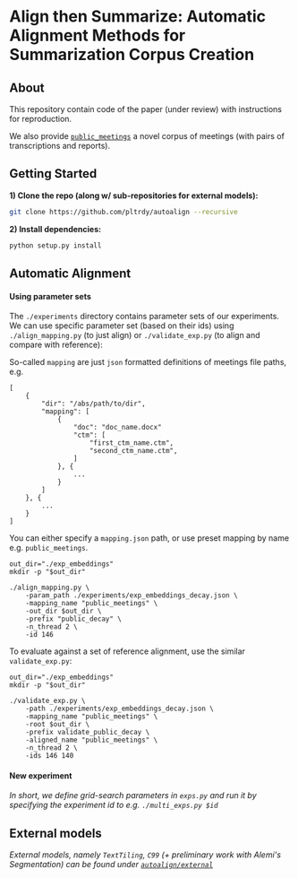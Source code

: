 # Align then Summarize: Automatic Alignment Methods for Summarization Corpus Creation
## About
This repository contain code of the paper (under review) with instructions for reproduction.

We also provide [`public_meetings`](https://github.com/pltrdy/public_meetings) a novel corpus of meetings (with pairs of transcriptions and reports).



## Getting Started

**1) Clone the repo (along w/ sub-repositories for external models):**   
```bash
git clone https://github.com/pltrdy/autoalign --recursive
```

**2) Install dependencies:**   
```bash
python setup.py install
```

## Automatic Alignment
#### Using parameter sets
The `./experiments` directory contains parameter sets of our experiments.    
We can use specific parameter set (based on their ids) using `./align_mapping.py` (to just align) or `./validate_exp.py` (to align and compare with reference):

So-called `mapping` are just `json` formatted definitions of meetings file paths, e.g.
```
[
    {
        "dir": "/abs/path/to/dir",
        "mapping": [
            {
                "doc": "doc_name.docx"
                "ctm": [
                    "first_ctm_name.ctm",
                    "second_ctm_name.ctm",
                ]
            }, {
                ...
            }
        ]
    }, {
        ...
    }
]

```

You can either specify a `mapping.json` path, or use preset mapping by name e.g. `public_meetings`.

```
out_dir="./exp_embeddings"
mkdir -p "$out_dir"

./align_mapping.py \
    -param_path ./experiments/exp_embeddings_decay.json \
    -mapping_name "public_meetings" \
    -out_dir $out_dir \
    -prefix "public_decay" \
    -n_thread 2 \
    -id 146
```

To evaluate against a set of reference alignment, use the similar `validate_exp.py`:
```
out_dir="./exp_embeddings"
mkdir -p "$out_dir"

./validate_exp.py \
    -path ./experiments/exp_embeddings_decay.json \
    -mapping_name "public_meetings" \
    -root $out_dir \
    -prefix validate_public_decay \
    -aligned_name "public_meetings" \
    -n_thread 2 \
    -ids 146 140

```


#### New experiment
*In short, we define grid-search parameters in `exps.py` and run it by specifying the experiment id to e.g. `./multi_exps.py $id`*


## External models
*External models, namely `TextTiling`, `C99` (+ preliminary work with Alemi's Segmentation) can be found under [`autoalign/external`](https://github.com/pltrdy/autoalign/tree/master/autoalign/external)*
